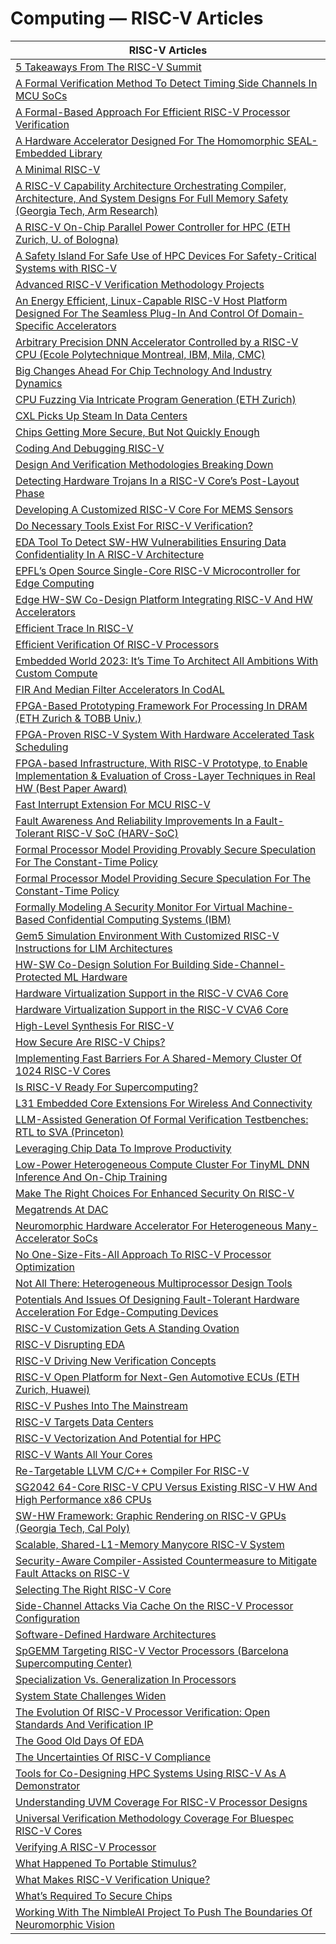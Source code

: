 # Computing — RISC-V Articles 

| RISC-V Articles |
|---|
| [5 Takeaways From The RISC-V Summit](https://semiengineering.com/5-takeaways-from-the-risc-v-summit/ ) |
| [A Formal Verification Method To Detect Timing Side Channels In MCU SoCs](https://semiengineering.com/a-formal-verification-method-to-detect-timing-side-channels-in-mcu-socs/ ) |
| [A Formal-Based Approach For Efficient RISC-V Processor Verification](https://semiengineering.com/a-formal-based-approach-for-efficient-risc-v-processor-verification/ ) |
| [A Hardware Accelerator Designed For The Homomorphic SEAL-Embedded Library](https://semiengineering.com/a-hardware-accelerator-designed-for-the-homomorphic-seal-embedded-library/ ) |
| [A Minimal RISC-V](https://semiengineering.com/a-minimal-risc-v/ ) |
| [A RISC-V Capability Architecture Orchestrating Compiler, Architecture, And System Designs For Full Memory Safety (Georgia Tech, Arm Research)](https://semiengineering.com/a-risc-v-capability-architecture-orchestrating-compiler-architecture-and-system-designs-for-full-memory-safety/ ) |
| [A RISC-V On-Chip Parallel Power Controller for HPC (ETH Zurich, U. of Bologna)](https://semiengineering.com/a-risc-v-on-chip-parallel-power-controller-for-hpc-eth-zurich-u-of-bologna/ ) |
| [A Safety Island For Safe Use of HPC Devices For Safety-Critical Systems with RISC-V](https://semiengineering.com/a-safety-island-for-safe-use-of-hpc-devices-for-safety-critical-systems-with-risc-v/ ) |
| [Advanced RISC-V Verification Methodology Projects](https://semiengineering.com/advanced-risc-v-verification-methodology-projects/ ) |
| [An Energy Efficient, Linux-Capable RISC-V Host Platform Designed For The Seamless Plug-In And Control Of Domain-Specific Accelerators](https://semiengineering.com/an-energy-efficient-linux-capable-risc-v-host-platform-designed-for-the-seamless-plug-in-and-control-of-domain-specific-accelerators/ ) |
| [Arbitrary Precision DNN Accelerator Controlled by a RISC-V CPU (Ecole Polytechnique Montreal, IBM, Mila, CMC)](https://semiengineering.com/arbitrary-precision-dnn-accelerator-controlled-by-a-risc-v-cpu-ecole-polytechnique-montreal-ibm-mila-cmc/ ) |
| [Big Changes Ahead For Chip Technology And Industry Dynamics](https://semiengineering.com/big-changes-ahead-for-chip-technology-and-industry-dynamics/ ) |
| [CPU Fuzzing Via Intricate Program Generation (ETH Zurich)](https://semiengineering.com/cpu-fuzzing-via-intricate-program-generation-eth-zurich/ ) |
| [CXL Picks Up Steam In Data Centers](https://semiengineering.com/cxl-picks-up-steam-in-data-centers/ ) |
| [Chips Getting More Secure, But Not Quickly Enough](https://semiengineering.com/chips-are-getting-more-secure-but-not-fast-enough/ ) |
| [Coding And Debugging RISC-V](https://semiengineering.com/coding-and-debugging-risc-v/ ) |
| [Design And Verification Methodologies Breaking Down](https://semiengineering.com/design-and-verification-methodologies-breaking-down/ ) |
| [Detecting Hardware Trojans In a RISC-V Core’s Post-Layout Phase](https://semiengineering.com/detecting-hardware-trojans-in-a-risc-v-cores-post-layout-phase/ ) |
| [Developing A Customized RISC-V Core For MEMS Sensors](https://semiengineering.com/developing-a-customized-risc-v-core-for-mems-sensors/ ) |
| [Do Necessary Tools Exist For RISC-V Verification?](https://semiengineering.com/do-necessary-tools-exist-for-risc-v-verification/ ) |
| [EDA Tool To Detect SW-HW Vulnerabilities Ensuring Data Confidentiality In A RISC-V Architecture](https://semiengineering.com/eda-tool-to-detect-sw-hw-vulnerabilities-ensuring-data-confidentiality-in-a-risc-v-architecture/ ) |
| [EPFL’s Open Source Single-Core RISC-V Microcontroller for Edge Computing](https://semiengineering.com/epfls-open-source-single-core-risc-v-microcontroller-for-edge-computing/ ) |
| [Edge HW-SW Co-Design Platform Integrating RISC-V And HW Accelerators](https://semiengineering.com/edge-hw-sw-co-design-platform-integrating-risc-v-and-hw-accelerators/ ) |
| [Efficient Trace In RISC-V](https://semiengineering.com/efficient-trace-in-risc-v/ ) |
| [Efficient Verification Of RISC-V Processors](https://semiengineering.com/efficient-verification-of-risc-v-processors/ ) |
| [Embedded World 2023: It’s Time To Architect All Ambitions With Custom Compute](https://semiengineering.com/embedded-world-2023-its-time-to-architect-all-ambitions-with-custom-compute/ ) |
| [FIR And Median Filter Accelerators In CodAL](https://semiengineering.com/fir-and-median-filter-accelerators-in-codal/ ) |
| [FPGA-Based Prototyping Framework For Processing In DRAM (ETH Zurich & TOBB Univ.)](https://semiengineering.com/fpga-based-prototyping-framework-for-processing-in-dram-eth-zurich-tobb-univ/ ) |
| [FPGA-Proven RISC-V System With Hardware Accelerated Task Scheduling](https://semiengineering.com/fpga-proven-risc-v-system-with-hardware-accelerated-task-scheduling/ ) |
| [FPGA-based Infrastructure, With RISC-V Prototype, to Enable Implementation & Evaluation of Cross-Layer Techniques in Real HW (Best Paper Award)](https://semiengineering.com/fpga-based-infrastructure-with-risc-v-prototype-to-enable-implementation-evaluation-of-cross-layer-techniques-in-real-hw-best-paper-award/ ) |
| [Fast Interrupt Extension For MCU RISC-V](https://semiengineering.com/fast-interrupt-extension-for-mcu-risc-v/ ) |
| [Fault Awareness And Reliability Improvements In a Fault-Tolerant RISC-V SoC (HARV-SoC)](https://semiengineering.com/fault-awareness-and-reliability-improvements-in-a-fault-tolerant-risc-v-soc-harv-soc/ ) |
| [Formal Processor Model Providing Provably Secure Speculation For The Constant-Time Policy](https://semiengineering.com/formal-processor-model-providing-provably-secure-speculation-for-the-constant-time-policy/ ) |
| [Formal Processor Model Providing Secure Speculation For The Constant-Time Policy](https://semiengineering.com/formal-processor-model-providing-secure-speculation-for-the-constant-time-policy/ ) |
| [Formally Modeling A Security Monitor For Virtual Machine-Based Confidential Computing Systems (IBM)](https://semiengineering.com/formally-modeling-a-security-monitor-for-virtual-machine-based-confidential-computing-systems-ibm/ ) |
| [Gem5 Simulation Environment With Customized RISC-V Instructions for LIM Architectures](https://semiengineering.com/gem5-simulation-environment-with-customized-risc-v-instructions-for-lim-architectures/ ) |
| [HW-SW Co-Design Solution For Building Side-Channel-Protected ML Hardware](https://semiengineering.com/hw-sw-co-design-solution-for-building-side-channel-protected-ml-hardware/ ) |
| [Hardware Virtualization Support in the RISC-V CVA6 Core](https://semiengineering.com/hardware-virtualization-support-in-the-risc-v-cva6-core-2/ ) |
| [Hardware Virtualization Support in the RISC-V CVA6 Core](https://semiengineering.com/hardware-virtualization-support-in-the-risc-v-cva6-core/ ) |
| [High-Level Synthesis For RISC-V](https://semiengineering.com/high-level-synthesis-for-risc-v/ ) |
| [How Secure Are RISC-V Chips?](https://semiengineering.com/how-secure-are-risc-v-chips/ ) |
| [Implementing Fast Barriers For A Shared-Memory Cluster Of 1024 RISC-V Cores](https://semiengineering.com/implementing-fast-barriers-for-a-shared-memory-cluster-of-1024-risc-v-cores/ ) |
| [Is RISC-V Ready For Supercomputing?](https://semiengineering.com/is-risc-v-ready-for-supercomputing/ ) |
| [L31 Embedded Core Extensions For Wireless And Connectivity](https://semiengineering.com/l31-embedded-core-extensions-for-wireless-and-connectivity/ ) |
| [LLM-Assisted Generation Of Formal Verification Testbenches: RTL to SVA (Princeton)](https://semiengineering.com/llm-assisted-generation-of-formal-verification-testbenches-rtl-to-sva-princeton/ ) |
| [Leveraging Chip Data To Improve Productivity](https://semiengineering.com/leveraging-data-to-improve-productivity/ ) |
| [Low-Power Heterogeneous Compute Cluster For TinyML DNN Inference And On-Chip Training](https://semiengineering.com/low-power-heterogeneous-compute-cluster-for-tinyml-dnn-inference-and-on-chip-training/ ) |
| [Make The Right Choices For Enhanced Security On RISC-V](https://semiengineering.com/make-the-right-choices-for-enhanced-security-on-risc-v/ ) |
| [Megatrends At DAC](https://semiengineering.com/megatrends-at-dac/ ) |
| [Neuromorphic Hardware Accelerator For Heterogeneous Many-Accelerator SoCs](https://semiengineering.com/neuromorphic-hardware-accelerator-for-heterogeneous-many-accelerator-socs/ ) |
| [No One-Size-Fits-All Approach To RISC-V Processor Optimization](https://semiengineering.com/no-one-size-fits-all-approach-to-risc-v-processor-optimization/ ) |
| [Not All There: Heterogeneous Multiprocessor Design Tools](https://semiengineering.com/not-all-there-heterogeneous-multiprocessor-design-tools/ ) |
| [Potentials And Issues Of Designing Fault-Tolerant Hardware Acceleration For Edge-Computing Devices](https://semiengineering.com/potentials-and-issues-of-designing-fault-tolerant-hardware-acceleration-for-edge-computing-devices/ ) |
| [RISC-V Customization Gets A Standing Ovation](https://semiengineering.com/risc-v-customization-gets-a-standing-ovation/ ) |
| [RISC-V Disrupting EDA](https://semiengineering.com/risc-v-disrupting-eda/ ) |
| [RISC-V Driving New Verification Concepts](https://semiengineering.com/risc-v-driving-new-verification-concepts/ ) |
| [RISC-V Open Platform for Next-Gen Automotive ECUs (ETH Zurich, Huawei)](https://semiengineering.com/risc-v-open-platform-for-next-gen-automotive-ecus-eth-zurich-huawei/ ) |
| [RISC-V Pushes Into The Mainstream](https://semiengineering.com/risc-v-pushes-into-the-mainstream/ ) |
| [RISC-V Targets Data Centers](https://semiengineering.com/risc-v-targets-data-center/ ) |
| [RISC-V Vectorization And Potential for HPC](https://semiengineering.com/risc-v-vectorization-and-potential-for-hpc/ ) |
| [RISC-V Wants All Your Cores](https://semiengineering.com/risc-v-wants-all-your-cores/ ) |
| [Re-Targetable LLVM C/C++ Compiler For RISC-V](https://semiengineering.com/re-targetable-llvm-c-c-compiler-for-risc-v/ ) |
| [SG2042 64-Core RISC-V CPU Versus Existing RISC-V HW And High Performance x86 CPUs](https://semiengineering.com/supercomputing-sg2042-64-core-risc-v-cpu-versus-existing-risc-v-hw-and-high-performance-x86-cpus/ ) |
| [SW-HW Framework: Graphic Rendering on RISC-V GPUs (Georgia Tech, Cal Poly)](https://semiengineering.com/sw-hw-framework-graphic-rendering-on-risc-v-gpus-georgia-tech-cal-poly/ ) |
| [Scalable, Shared-L1-Memory Manycore RISC-V System](https://semiengineering.com/scalable-shared-l1-memory-manycore-risc-v-system/ ) |
| [Security-Aware Compiler-Assisted Countermeasure to Mitigate Fault Attacks on RISC-V](https://semiengineering.com/security-aware-compiler-assisted-countermeasure-to-mitigate-fault-attacks-on-risc-v/ ) |
| [Selecting The Right RISC-V Core](https://semiengineering.com/selecting-the-right-risc-v-core/ ) |
| [Side-Channel Attacks Via Cache On the RISC-V Processor Configuration](https://semiengineering.com/side-channel-attacks-via-cache-on-the-risc-v-processor-configuration/ ) |
| [Software-Defined Hardware Architectures](https://semiengineering.com/software-defined-hardware-architectures/ ) |
| [SpGEMM Targeting RISC-V Vector Processors (Barcelona Supercomputing Center)](https://semiengineering.com/spgemm-targeting-risc-v-vector-processors-barcelona-supercomputing-center/ ) |
| [Specialization Vs. Generalization In Processors](https://semiengineering.com/specialization-vs-generalization-in-processors/ ) |
| [System State Challenges Widen](https://semiengineering.com/system-state-challenges-widen/ ) |
| [The Evolution Of RISC-V Processor Verification: Open Standards And Verification IP](https://semiengineering.com/the-evolution-of-risc-v-processor-verification-open-standards-and-verification-ip/ ) |
| [The Good Old Days Of EDA](https://semiengineering.com/the-good-old-days-of-eda/ ) |
| [The Uncertainties Of RISC-V Compliance](https://semiengineering.com/the-uncertainties-of-risc-v-compliance/ ) |
| [Tools for Co-Designing HPC Systems Using RISC-V As A Demonstrator](https://semiengineering.com/tools-for-co-designing-hpc-systems-using-risc-v-as-a-demonstrator/ ) |
| [Understanding UVM Coverage For RISC-V Processor Designs](https://semiengineering.com/understanding-uvm-coverage-for-risc-v-processor-designs/ ) |
| [Universal Verification Methodology Coverage For Bluespec RISC-V Cores](https://semiengineering.com/universal-verification-methodology-coverage-for-bluespec-risc-v-cores/ ) |
| [Verifying A RISC-V Processor](https://semiengineering.com/verifying-a-risc-v-processor-model/ ) |
| [What Happened To Portable Stimulus?](https://semiengineering.com/what-happened-to-portable-stimulus/ ) |
| [What Makes RISC-V Verification Unique?](https://semiengineering.com/what-makes-risc-v-verification-unique/ ) |
| [What’s Required To Secure Chips](https://semiengineering.com/whats-required-to-secure-chips/ ) |
| [Working With The NimbleAI Project To Push The Boundaries Of Neuromorphic Vision](https://semiengineering.com/working-with-the-nimbleai-project-to-push-the-boundaries-of-neuromorphic-vision/ ) |
